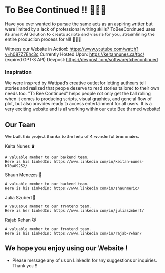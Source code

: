 # To Bee Continued !! 🐝🐝🐝

Have you ever wanted to pursue the same acts as an aspiring writter but were limited by a lack of professional writing skills? ToBeeContinued uses its smart AI Solution to create scripts and visuals for you, streamlining the entire production process for all! 📝🤖🐝

Witness our Website in Action!: https://www.youtube.com/watch?v=h087Z7Eho3c
Currently Hosted Upon: https://keitannunes.ca/tbc/ (expired GPT-3 API)
Devpost: https://devpost.com/software/tobecontinued

### Inspiration

We were inspired by Wattpad's creative outlet for letting authours tell stories and realized that people deserve to read stories tailored to their own needs too. "To Bee Continued" helps people not only get the ball rolling when it comes to producing scripts, visual graphics, and general flow of plot, but also provides ready to access entertainment for all users. It is a very exciting website and is all working within our cute Bee themed website!


## Our Team

We built this project thanks to the help of 4 wonderful teammates.

Keita Nunes 🪣
```
A valuable member to our backend team.
Here is his LinkedIn: https://www.linkedin.com/in/keitan-nunes-b70a09252/
```
Shaun Menezes 🐑
```
A valuable member to our backend team.
Here is his LinkedIn: https://www.linkedin.com/in/shaunmeric/
```
Julia Szubert 🌱
```
A valuable member to our frontend team.
Here is her LinkedIn: https://www.linkedin.com/in/juliaszubert/
```
Rajab Rehan 😼
```
A valuable member to our frontend team.
Here is his LinkedIn: https://www.linkedin.com/in/rajab-rehan/
```

## We hope you enjoy using our Website ! 

* Please message any of us on LinkedIn for any suggestions or inquiries. Thank you !!

